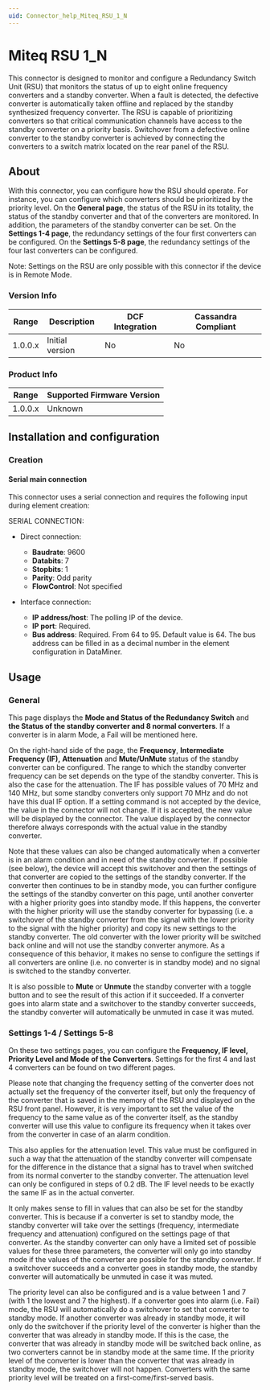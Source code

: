 ```yaml
---
uid: Connector_help_Miteq_RSU_1_N
---
```


# Miteq RSU 1_N

This connector is designed to monitor and configure a Redundancy Switch Unit (RSU) that monitors the status of up to eight online frequency converters and a standby converter. When a fault is detected, the defective converter is automatically taken offline and replaced by the standby synthesized frequency converter. The RSU is capable of prioritizing converters so that critical communication channels have access to the standby converter on a priority basis. Switchover from a defective online converter to the standby converter is achieved by connecting the converters to a switch matrix located on the rear panel of the RSU.

## About

With this connector, you can configure how the RSU should operate. For instance, you can configure which converters should be prioritized by the priority level. On the **General page**, the status of the RSU in its totality, the status of the standby converter and that of the converters are monitored. In addition, the parameters of the standby converter can be set. On the **Settings 1-4 page**, the redundancy settings of the four first converters can be configured. On the **Settings 5-8 page**, the redundancy settings of the four last converters can be configured.

Note: Settings on the RSU are only possible with this connector if the device is in Remote Mode.

### Version Info

| **Range** | **Description** | **DCF Integration** | **Cassandra Compliant** |
|------------------|-----------------|---------------------|-------------------------|
| 1.0.0.x          | Initial version | No                  | No                      |

### Product Info

| Range | Supported Firmware Version |
|------------------|-----------------------------|
| 1.0.0.x          | Unknown                     |

## Installation and configuration

### Creation

#### Serial main connection

This connector uses a serial connection and requires the following input during element creation:

SERIAL CONNECTION:

- Direct connection:

  - **Baudrate**: 9600
  - **Databits**: 7
  - **Stopbits**: 1
  - **Parity**: Odd parity
  - **FlowControl**: Not specified

- Interface connection:

  - **IP address/host**: The polling IP of the device.
  - **IP port**: Required.
  - **Bus address**: Required. From 64 to 95. Default value is 64. The bus address can be filled in as a decimal number in the element configuration in DataMiner.

## Usage

### General

This page displays the **Mode and Status of the Redundancy Switch** and **the Status of the standby converter and 8 normal converters**. If a converter is in alarm Mode, a Fail will be mentioned here.

On the right-hand side of the page, the **Frequency**, **Intermediate Frequency (IF),** **Attenuation** and **Mute/UnMute** status of the standby converter can be configured. The range to which the standby converter frequency can be set depends on the type of the standby converter. This is also the case for the attenuation. The IF has possible values of 70 MHz and 140 MHz, but some standby converters only support 70 MHz and do not have this dual IF option. If a setting command is not accepted by the device, the value in the connector will not change. If it is accepted, the new value will be displayed by the connector. The value displayed by the connector therefore always corresponds with the actual value in the standby converter.

Note that these values can also be changed automatically when a converter is in an alarm condition and in need of the standby converter. If possible (see below), the device will accept this switchover and then the settings of that converter are copied to the settings of the standby converter. If the converter then continues to be in standby mode, you can further configure the settings of the standby converter on this page, until another converter with a higher priority goes into standby mode. If this happens, the converter with the higher priority will use the standby converter for bypassing (i.e. a switchover of the standby converter from the signal with the lower priority to the signal with the higher priority) and copy its new settings to the standby converter. The old converter with the lower priority will be switched back online and will not use the standby converter anymore. As a consequence of this behavior, it makes no sense to configure the settings if all converters are online (i.e. no converter is in standby mode) and no signal is switched to the standby converter.

It is also possible to **Mute** or **Unmute** the standby converter with a toggle button and to see the result of this action if it succeeded. If a converter goes into alarm state and a switchover to the standby converter succeeds, the standby converter will automatically be unmuted in case it was muted.

### Settings 1-4 / Settings 5-8

On these two settings pages, you can configure the **Frequency, IF level, Priority Level and Mode of the Converters**. Settings for the first 4 and last 4 converters can be found on two different pages.

Please note that changing the frequency setting of the converter does not actually set the frequency of the converter itself, but only the frequency of the converter that is saved in the memory of the RSU and displayed on the RSU front panel. However, it is very important to set the value of the frequency to the same value as of the converter itself, as the standby converter will use this value to configure its frequency when it takes over from the converter in case of an alarm condition.

This also applies for the attenuation level. This value must be configured in such a way that the attenuation of the standby converter will compensate for the difference in the distance that a signal has to travel when switched from its normal converter to the standby converter. The attenuation level can only be configured in steps of 0.2 dB. The IF level needs to be exactly the same IF as in the actual converter.

It only makes sense to fill in values that can also be set for the standby converter. This is because if a converter is set to standby mode, the standby converter will take over the settings (frequency, intermediate frequency and attenuation) configured on the settings page of that converter. As the standby converter can only have a limited set of possible values for these three parameters, the converter will only go into standby mode if the values of the converter are possible for the standby converter. If a switchover succeeds and a converter goes in standby mode, the standby converter will automatically be unmuted in case it was muted.

The priority level can also be configured and is a value between 1 and 7 (with 1 the lowest and 7 the highest). If a converter goes into alarm (i.e. Fail) mode, the RSU will automatically do a switchover to set that converter to standby mode. If another converter was already in standby mode, it will only do the switchover if the priority level of the converter is higher than the converter that was already in standby mode. If this is the case, the converter that was already in standby mode will be switched back online, as two converters cannot be in standby mode at the same time. If the priority level of the converter is lower than the converter that was already in standby mode, the switchover will not happen. Converters with the same priority level will be treated on a first-come/first-served basis.
